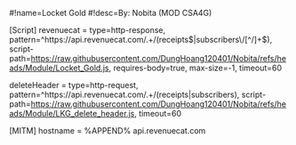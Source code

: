 #!name=Locket Gold 
#!desc=By: Nobita (MOD CSA4G)

[Script]
revenuecat = type=http-response, pattern=^https:\/\/api\.revenuecat\.com\/.+\/(receipts$|subscribers\/[^/]+$), script-path=https://raw.githubusercontent.com/DungHoang120401/Nobita/refs/heads/Module/Locket_Gold.js, requires-body=true, max-size=-1, timeout=60

deleteHeader = type=http-request, pattern=^https:\/\/api\.revenuecat\.com\/.+\/(receipts|subscribers), script-path=https://raw.githubusercontent.com/DungHoang120401/Nobita/refs/heads/Module/LKG_delete_header.js, timeout=60

[MITM]
hostname = %APPEND% api.revenuecat.com

